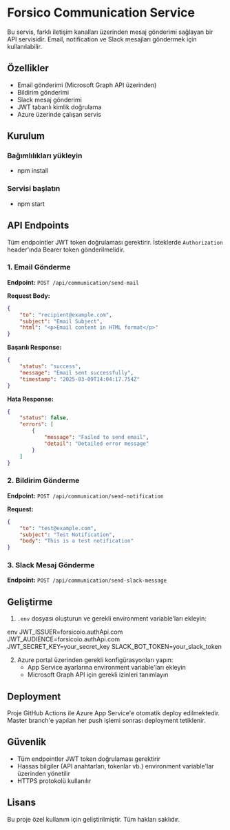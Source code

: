 # Forsico Communication Service

Bu servis, farklı iletişim kanalları üzerinden mesaj gönderimi sağlayan bir API servisidir. Email, notification ve Slack mesajları göndermek için kullanılabilir.

## Özellikler

- Email gönderimi (Microsoft Graph API üzerinden)
- Bildirim gönderimi 
- Slack mesaj gönderimi
- JWT tabanlı kimlik doğrulama
- Azure üzerinde çalışan servis

## Kurulum

### Bağımlılıkları yükleyin
- npm install

### Servisi başlatın
- npm start


## API Endpoints

Tüm endpointler JWT token doğrulaması gerektirir. İsteklerde `Authorization` header'ında Bearer token gönderilmelidir.

### 1. Email Gönderme

**Endpoint:** `POST /api/communication/send-mail`

**Request Body:**
```json
{
    "to": "recipient@example.com",
    "subject": "Email Subject",
    "html": "<p>Email content in HTML format</p>"
}
```

**Başarılı Response:**
```json
{
    "status": "success",
    "message": "Email sent successfully",
    "timestamp": "2025-03-09T14:04:17.754Z"
}
```

**Hata Response:**
```json
{
    "status": false,
    "errors": [
        {
            "message": "Failed to send email",
            "detail": "Detailed error message"
        }
    ]
}
```


### 2. Bildirim Gönderme

**Endpoint:** `POST /api/communication/send-notification`

**Request:** 

```json
{
    "to": "test@example.com",
    "subject": "Test Notification",
    "body": "This is a test notification"
}
```


### 3. Slack Mesaj Gönderme

**Endpoint:** `POST /api/communication/send-slack-message`



## Geliştirme

1. `.env` dosyası oluşturun ve gerekli environment variable'ları ekleyin:

env
JWT_ISSUER=forsicoio.authApi.com
JWT_AUDIENCE=forsicoio.authApi.com
JWT_SECRET_KEY=your_secret_key
SLACK_BOT_TOKEN=your_slack_token



2. Azure portal üzerinden gerekli konfigürasyonları yapın:
   - App Service ayarlarına environment variable'ları ekleyin
   - Microsoft Graph API için gerekli izinleri tanımlayın

## Deployment

Proje GitHub Actions ile Azure App Service'e otomatik deploy edilmektedir. Master branch'e yapılan her push işlemi sonrası deployment tetiklenir.

## Güvenlik

- Tüm endpointler JWT token doğrulaması gerektirir
- Hassas bilgiler (API anahtarları, tokenlar vb.) environment variable'lar üzerinden yönetilir
- HTTPS protokolü kullanılır

## Lisans

Bu proje özel kullanım için geliştirilmiştir. Tüm hakları saklıdır.